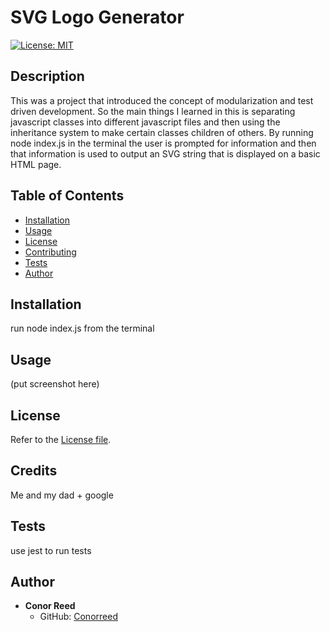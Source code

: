 # SVG Logo Generator

[![License: MIT](https://img.shields.io/badge/License-MIT-yellow.svg)](https://opensource.org/licenses/MIT)  

## Description
This was a project that introduced the concept of modularization and test driven development. So the main things I learned in this is separating javascript classes into different javascript files and then using the inheritance system to make certain classes children of others. By running node index.js in the terminal the user is prompted for information and then that information is used to output an SVG string that is displayed on a basic HTML page. 

## Table of Contents
- [Installation](#installation)
- [Usage](#usage)
- [License](#license)
- [Contributing](#contributing)
- [Tests](#tests)
- [Author](#author)

## Installation
run node index.js from the terminal

## Usage
(put screenshot here)

## License
Refer to the [License file](LICENSE).

## Credits
Me and my dad + google

## Tests
use jest to run tests

## Author
- **Conor Reed**
  - GitHub: [Conorreed](https://github.com/Conorreed)

